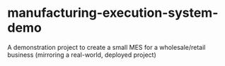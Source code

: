 # manufacturing-execution-system-demo
A demonstration project to create a small MES for a wholesale/retail business (mirroring a real-world, deployed project) 